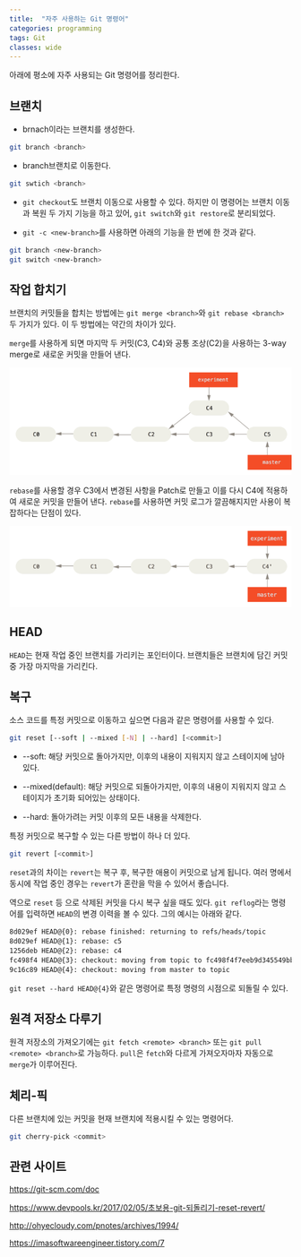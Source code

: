 ```yaml
---
title:  "자주 사용하는 Git 명령어"
categories: programming
tags: Git
classes: wide
---
```


아래에 평소에 자주 사용되는 Git 명령어를 정리한다.

## 브랜치

- brnach이라는 브랜치를 생성한다.

```bash
git branch <branch>
```

- branch브랜치로 이동한다.

```bash
git swtich <branch>
```

- `git checkout`도 브랜치 이동으로 사용할 수 있다. 하지만 이 명령어는 브랜치 이동과 복원 두 가지 기능을 하고 있어, `git switch`와 `git restore`로 분리되었다.

- `git -c <new-branch>`를 사용하면 아래의 기능을 한 번에 한 것과 같다.

```bash
git branch <new-branch>
git switch <new-branch>
```

## 작업 합치기

브랜치의 커밋들을 합치는 방법에는 `git merge <branch>`와 `git rebase <branch>` 두 가지가 있다. 이 두 방법에는 약간의 차이가 있다.

`merge`를 사용하게 되면 마지막 두 커밋(C3, C4)와 공통 조상(C2)을 사용하는 3-way merge로 새로운 커밋을 만들어 낸다.

![merge](/assets/images/merge.png)

`rebase`를 사용할 경우 C3에서 변경된 사항을 Patch로 만들고 이를 다시 C4에 적용하여 새로운 커밋을 만들어 낸다. `rebase`를 사용하면 커밋 로그가 깔끔해지지만 사용이 복잡하다는 단점이 있다.

![rebase](/assets/images/rebase.png)

## HEAD

`HEAD`는 현재 작업 중인 브랜치를 가리키는 포인터이다. 브랜치들은 브랜치에 담긴 커밋 중 가장 마지막을 가리킨다.

## 복구

소스 코드를 특정 커밋으로 이동하고 싶으면 다음과 같은 명령어를 사용할 수 있다.

```bash
git reset [--soft | --mixed [-N] | --hard] [<commit>]
```

- --soft: 해당 커밋으로 돌아가지만, 이후의 내용이 지워지지 않고 스테이지에 남아 있다.

- --mixed(default): 해당 커밋으로 되돌아가지만, 이후의 내용이 지워지지 않고 스테이지가 초기화 되어있는 상태이다.

- --hard: 돌아가려는 커밋 이후의 모든 내용을 삭제한다.

특정 커밋으로 복구할 수 있는 다른 방법이 하나 더 있다.

```bash
git revert [<commit>]
```

`reset`과의 차이는 `revert`는 복구 후, 복구한 애용이 커밋으로 남게 됩니다. 여러 명에서 동시에 작업 중인 경우는 `revert`가 혼란을 막을 수 있어서 좋습니다.

역으로 `reset` 등 으로 삭제된 커밋을 다시 복구 싶을 때도 있다. `git reflog`라는 명령어를 입력하면 `HEAD`의 변경 이력을 볼 수 있다. 그의 예시는 아래와 같다.

```bash
8d029ef HEAD@{0}: rebase finished: returning to refs/heads/topic
8d029ef HEAD@{1}: rebase: c5
1256deb HEAD@{2}: rebase: c4
fc498f4 HEAD@{3}: checkout: moving from topic to fc498f4f7eeb9d345549bb2bd0441e7
9c16c89 HEAD@{4}: checkout: moving from master to topic
```

`git reset --hard HEAD@{4}`와 같은 명령어로 특정 명령의 시점으로 되돌릴 수 있다.

## 원격 저장소 다루기

원격 저장소의 가져오기에는 `git fetch <remote> <branch>` 또는 `git pull <remote> <branch>`로 가능하다. `pull`은 `fetch`와 다르게 가져오자마자 자동으로 `merge`가 이루어진다.

## 체리-픽

다른 브랜치에 있는 커밋을 현재 브랜치에 적용시킬 수 있는 명령어다.

```bash
git cherry-pick <commit>
```

## 관련 사이트

<https://git-scm.com/doc>

<https://www.devpools.kr/2017/02/05/초보용-git-되돌리기-reset-revert/>

<http://ohyecloudy.com/pnotes/archives/1994/>

<https://imasoftwareengineer.tistory.com/7>